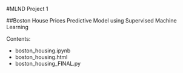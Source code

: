 #MLND Project 1

##Boston House Prices
Predictive Model using Supervised Machine Learning 
    
Contents:
    
* boston_housing.ipynb
* boston_housing.html
* boston_housing_FINAL.py
